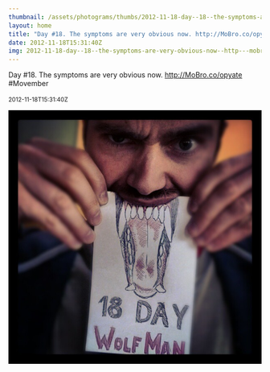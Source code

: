 ```yaml
---
thumbnail: /assets/photograms/thumbs/2012-11-18-day--18--the-symptoms-are-very-obvious-now--http---mobro-co-opyate--movember.png
layout: home
title: "Day #18. The symptoms are very obvious now. http://MoBro.co/opyate #Movember"
date: 2012-11-18T15:31:40Z
img: 2012-11-18-day--18--the-symptoms-are-very-obvious-now--http---mobro-co-opyate--movember.jpg
---
```


Day #18. The symptoms are very obvious now. http://MoBro.co/opyate #Movember

<small>2012-11-18T15:31:40Z</small>

![Day #18. The symptoms are very obvious now. http://MoBro.co/opyate #Movember](/assets/photograms/original/2012-11-18-day--18--the-symptoms-are-very-obvious-now--http---mobro-co-opyate--movember.jpg)
